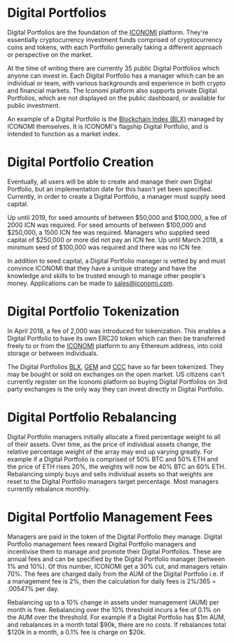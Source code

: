 # Digital Portfolios
Digital Portfolios are the foundation of the [ICONOMI](ICONOMI.md) platform. They're essentially cryptocurrency investment funds comprised of cryptocurrency coins and tokens, with each Portfolio generally taking a different approach or perspective on the market.

At the time of writing there are currently 35 public Digital Portfolios which anyone can invest in. Each Digital Portfolio has a manager which can be an individual or team, with various backgrounds and experience in both crypto and financial markets. The Iconomi platform also supports private Digital Portfolios, which are not displayed on the public dashboard, or available for public investment. 

An example of a Digital Portfolio is the [Blockchain Index (BLX)](DAAs/BLX.md) managed by ICONOMI themselves. It is ICONOMI's flagship Digital Portfolio, and is intended to function as a market index. 

# Digital Portfolio Creation
Eventually, all users will be able to create and manage their own Digital Portfolio, but an implementation date for this hasn't yet been specified. Currently, in order to create a Digital Portfolio, a manager must supply seed capital. 

Up until 2019, for seed amounts of between $50,000 and $100,000, a fee of 2000 ICN was required. For seed amounts of between $100,000 and $250,000, a 1500 ICN fee was required. Managers who supplied seed capital of $250,000 or more did not pay an ICN fee. Up until March 2018, a minimum seed of $100,000 was required and there was no ICN fee.

In addition to seed capital, a Digital Portfolio manager is vetted by and must convince ICONOMI that they have a unique strategy and have the knowledge and skills to be trusted enough to manage other people's money. Applications can be made to sales@iconomi.com. 

# Digital Portfolio Tokenization
In April 2018, a fee of 2,000 was introduced for tokenization. This enables a Digital Portfolio to have its own ERC20 token which can then be transferred freely to or from the [ICONOMI](ICONOMI.md) platform to any Ethereum address, into cold storage or between individuals. 

The Digital Portfolios [BLX](DAAs/BLX.md), [GEM](DAAs/GEM.md) and [CCC](DAAs/CCC.md) have so far been tokenized. They may be bought or sold on exchanges on the open market. US citizens can't currently register on the Iconomi platform so buying Digital Portfolios on 3rd party exchanges is the only way they can invest directly in Digital Portfolio.

# Digital Portfolio Rebalancing
Digital Portfolio managers initially allocate a fixed percentage weight to all of their assets. Over time, as the price of individual assets change, the relative percentage weight of the array may end up varying greatly. For example if a Digital Portfolio is comprised of 50% BTC and 50% ETH and the price of ETH rises 20%, the weights will now be 40% BTC an 60% ETH. Rebalancing simply buys and sells individual assets so that weights are reset to the Digital Portfolio managers target percentage. Most managers currently rebalance monthly. 

# Digital Portfolio Management Fees
Managers are paid in the token of the Digital Portfolio they manage. Digital Portfolio management fees reward Digital Portfolio managers and incentivise them to manage and promote their Digital Portfolios. These are annual fees and can be specified by the Digital Portfolio manager (between 1% and 10%). Of this number, ICONOMI get a 30% cut, and managers retain 70%. The fees are charged daily from the AUM of the Digital Portfolio i.e. if a management fee is 2%, then the calculation for daily fees is 2%/365 = .00547% per day. 

Rebalancing up to a 10% change in assets under management (AUM) per month is free. Rebalancing over the 10% threshold incurs a fee of 0.1% on the AUM over the threshold. For example if a Digital Portfolio has $1m AUM, and rebalances in a month total $90k, there are no costs. If rebalances total $120k in a month, a 0.1% fee is charge on $20k.
